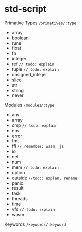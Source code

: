 # std-script

Primative Types `/primatives/:type`
- array
- boolean
- rune
- float<size>
- fn
- integer<size>
- ref `// todo: explain`
- tuple `// todo: explain`
- unsigned_integer<size>
- slice
- str
- string
- never

Modules `/modules/:type`
- any
- array
- cmp `// todo: explain`
- env
- error
- fmt
- ffi `// remember: wasm, js`
- io
- net
- num
- mem `// todo: explain`
- option
- outside `//todo: explan, rename`
- panic
- result
- task
- threads
- time
- vfs `// todo: explain`
- wasm

Keywords `/keywords/:keyword`













